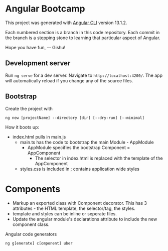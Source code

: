 # Angular Bootcamp

This project was generated with [Angular CLI](https://github.com/angular/angular-cli) version 13.1.2.

Each numbered section is a branch in this code repository. Each commit in the branch is a stepping stone to learning that particular aspect of Angular.

Hope you have fun, 
-- Gishu!

## Development server

Run `ng serve` for a dev server. Navigate to `http://localhost:4200/`. The app will automatically reload if you change any of the source files.

## Bootstrap

 Create the project with

`ng new [projectName] --directory [dir] [--dry-run] [--minimal]`


How it boots up:

* index.html pulls in main.js
  * main.ts has the code to bootstrap the main Module - AppModule
    * AppModule specifies the bootstrap Component = AppComponent
      * The <app-root> selector in index.html is replaced with the template of the AppComponent
  * styles.css is included in ; contains application wide styles 

# Components
- Markup an exported class with Component decorator. This has 3 attributes - the HTML template, the selector/tag, the styles. 
- template and styles can be inline or seperate files.
- Update the angular module's declarations attribute to include the new component class.

Angular code generators

`ng g[enerate] c[omponent] uber`